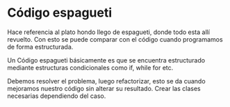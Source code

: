# Código espagueti

Hace referencia al plato hondo llego de espagueti, donde todo esta allí revuelto. Con esto se puede comparar con el código cuando programamos de forma estructurada.

Un Código espagueti básicamente es que se encuentra estructurado mediante estructuras condicionales como if, while for etc. 

Debemos resolver el problema, luego refactorizar, esto se da cuando mejoramos nuestro código sin alterar su resultado.
Crear las clases necesarias dependiendo del caso. 



